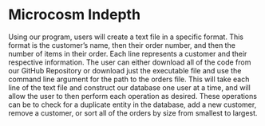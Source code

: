 # Microcosm Indepth

Using our program, users will create a text file in a specific format. This format is the customer’s name, then their order number, and then the number of items in their order. Each line represents a customer and their respective information. The user can either download all of the code from our GitHub Repository or download just the executable file and use the command line argument for the path to the orders file. This will take each line of the text file and construct our database one user at a time, and will allow the user to then perform each operation as desired. These operations can be to check for a duplicate entity in the database, add a new customer, remove a customer, or sort all of the orders by size from smallest to largest. 
